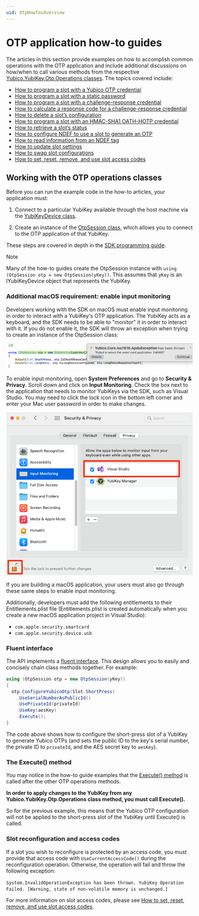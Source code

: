 ```yaml
---
uid: OtpHowTosOverview
---
```


<!-- Copyright 2022 Yubico AB

Licensed under the Apache License, Version 2.0 (the "License");
you may not use this file except in compliance with the License.
You may obtain a copy of the License at

    http://www.apache.org/licenses/LICENSE-2.0

Unless required by applicable law or agreed to in writing, software
distributed under the License is distributed on an "AS IS" BASIS,
WITHOUT WARRANTIES OR CONDITIONS OF ANY KIND, either express or implied.
See the License for the specific language governing permissions and
limitations under the License. -->

# OTP application how-to guides

The articles in this section provide examples on how to accomplish common operations with the OTP application and include additional discussions on how/when to call various methods from the respective [Yubico.YubiKey.Otp.Operations classes](xref:Yubico.YubiKey.Otp.Operations). The topics covered include:

- [How to program a slot with a Yubico OTP credential](xref:OtpProgramYubicoOTP)
- [How to program a slot with a static password](xref:OtpProgramStaticPassword)
- [How to program a slot with a challenge-response credential](xref:OtpProgramChallengeResponse)
- [How to calculate a response code for a challenge-response credential](xref:OtpCalcChallengeResponseCode)
- [How to delete a slot’s configuration](xref:OtpDeleteSlotConfig)
- [How to program a slot with an HMAC-SHA1 OATH-HOTP credential](xref:OtpProgramHOTP)
- [How to retrieve a slot’s status](xref:OtpRetrieveSlotStatus)
- [How to configure NDEF to use a slot to generate an OTP](xref:OtpConfigureNDEF)
- [How to read information from an NDEF tag](xref:OtpReadNDEF)
- [How to update slot settings](xref:OtpUpdateSlot)
- [How to swap slot configurations](xref:OtpSwapSlot)
- [How to set, reset, remove, and use slot access codes](xref:OtpSlotAccessCodes)

## Working with the OTP operations classes

Before you can run the example code in the how-to articles, your application must:

1. Connect to a particular YubiKey available through the host machine via the [YubiKeyDevice class](xref:Yubico.YubiKey.YubiKeyDevice).

2. Create an instance of the [OtpSession class](xref:Yubico.YubiKey.Otp.OtpSession), which allows you to connect to the OTP application of that YubiKey.

These steps are covered in depth in the [SDK programming guide](xref:UsersManualMakingAConnection).

> [!NOTE]
> Many of the how-to guides create the OtpSession instance with `using (OtpSession otp = new OtpSession(yKey))`. This assumes that `yKey` is an IYubiKeyDevice object that represents the YubiKey.

### Additional macOS requirement: enable input monitoring

Developers working with the SDK on macOS must enable input monitoring in order to interact with a YubiKey's OTP application. The YubiKey acts as a keyboard, and the SDK needs to be able to "monitor" it in order to interact with it. If you do not enable it, the SDK will throw an exception when trying to create an instance of the OtpSession class:

![Exception thrown when trying to create OtpSession instance](../../images/input-monitoring-error.png "Exception thrown when trying to create an OtpSession instance")

To enable input monitoring, open **System Preferences** and go to **Security & Privacy**. Scroll down and click on **Input Monitoring**. Check the box next to the application that needs to monitor YubiKeys via the SDK, such as Visual Studio. You may need to click the lock icon in the bottom left corner and enter your Mac user password in order to make changes. 

![Input monitoring settings](../../images/input-monitoring.png "Input monitoring settings in macOS")

If you are building a macOS application, your users must also go through these same steps to enable input monitoring. 

Additionally, developers must add the following entitlements to their Entitlements.plist file (Entitlements.plist is created automatically when you create a new macOS application project in Visual Studio): 

- ``com.apple.security.smartcard``
- ``com.apple.security.device.usb``

### Fluent interface

The API implements a [fluent interface](https://en.wikipedia.org/wiki/Fluent_interface). This design allows you to easily and concisely chain class methods together. For example:

```C#
using (OtpSession otp = new OtpSession(yKey))
{
  otp.ConfigureYubicoOtp(Slot.ShortPress)
    .UseSerialNumberAsPublicId()
    .UsePrivateId(privateId)
    .UseKey(aesKey)
    .Execute();
}
```

The code above shows how to configure the short-press slot of a YubiKey to generate Yubico OTPs (and sets the public ID to the key's serial number, the private ID to `privateId`, and the AES secret key to `aesKey`).

### The Execute() method

You may notice in the how-to guide examples that the [Execute() method](xref:Yubico.YubiKey.Otp.Operations.OperationBase%601.Execute) is called after the other OTP operations methods.

**In order to apply changes to the YubiKey from any Yubico.YubiKey.Otp.Operations class method, you must call Execute().**

So for the previous example, this means that the Yubico OTP configuration will not be applied to the short-press slot of the YubiKey until Execute() is called.

### Slot reconfiguration and access codes

If a slot you wish to reconfigure is protected by an access code, you must provide that access code with ``UseCurrentAccessCode()`` during the reconfiguration operation. Otherwise, the operation will fail and throw the following exception:

```System.InvalidOperationException has been thrown. YubiKey Operation Failed. [Warning, state of non-volatile memory is unchanged.]```

For more information on slot access codes, please see [How to set, reset, remove, and use slot access codes](xref:OtpSlotAccessCodes).